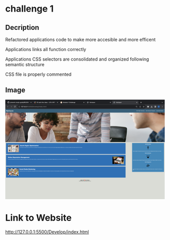 # challenge 1

## Decription

Refactored applications code to make more accesible and more efficent

Applications links all function correctly

Applications CSS selectors are consolidated and organized following semantic structure 

CSS file is properly commented

## Image

![Alt text](<Screenshot 2023-08-10 at 5.43.50 PM.png>)

# Link to Website

http://127.0.0.1:5500/Develop/index.html




